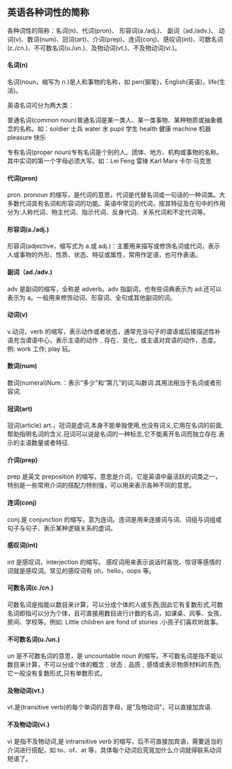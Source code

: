 ## 英语各种词性的简称

各种词性的简称：名词(n)、代词(pron)、 形容词(a./adj.)、 副词（ad./adv.)、 动词(v)、数词(num)、冠词(art)、介词(prep)、连词(conj)、感叹词(int)、可数名词(c./cn.)、不可数名词(u./un.)、及物动词(vt.)、不及物动词(vi.)。

#### 名词(n)

名词(noun，缩写为 n.)是人和事物的名称，如 pen(钢笔)，English(英语)，life(生活)。

英语名词可分为两大类：

普通名词(common noun)普通名词是某一类人、某一类事物、某种物质或抽象概念的名称。如：soldier 士兵 water 水 pupil 学生 health 健康 machine 机器 pleasure 快乐

专有名词(proper noun)专有名词是个别的人、团体、地方、机构或事物的名称。其中实词的第一个字母必须大写。如：Lei Feng 雷锋 Karl Marx 卡尔·马克思

#### 代词(pron)

pron. pronoun 的缩写，是代词的意思，代词是代替名词或一句话的一种词类。大多数代词具有名词和形容词的功能。英语中常见的代词，按其特征及在句中的作用分为:人称代词、物主代词、指示代词、反身代词、关系代词和不定代词等。

#### 形容词(a./adj.)

形容词(adjective，缩写式为 a.或 adj.)：主要用来描写或修饰名词或代词，表示人或事物的外形、性质、状态、特征或属性，常用作定语，也可作表语。

#### 副词（ad./adv.)

adv 是副词的缩写，全称是 adverb。adv 指副词，也有些词典表示为 ad.还可以表示为 a。一般用来修饰动词、形容词、全句或其他副词的词。

#### 动词(v)

v.动词，verb 的缩写，表示动作或者状态，通常充当句子的谓语或后接描述性补语充当谓语中心，表示主语的动作﹑存在、变化，或主语对宾语的动作，态度。例: work 工作; play 玩。

#### 数词(num)

数词(numeral)Num.：表示“多少”和“第几”的词,叫数词.其用法相当于名词或者形容词.

#### 冠词(art)

冠词(article) art.，冠词是虚词,本身不能单独使用,也没有词义,它用在名词的前面,帮助指明名词的含义.冠词可以说是名词的一种标志,它不能离开名词而独立存在.表示的主语数量或者特征.

#### 介词(prep)

prep 是英文 preposition 的缩写，意思是介词，它是英语中最活跃的词类之一，特别是一些常用介词的搭配力特别强，可以用来表示各种不同的意思。

#### 连词(conj)

conj.是 conjunction 的缩写，意为连词。连词是用来连接词与词、词组与词组或句子与句子、表示某种逻辑关系的虚词。

#### 感叹词(int)

int 是感叹词，interjection 的缩写。 感叹词用来表示说话时喜悦、惊讶等感情的词就是感叹词。常见的感叹词有 oh，hello，oops 等。

#### 可数名词(c./cn.)

可数名词是指能以数目来计算，可以分成个体的人或东西;因此它有复数形式,可数名词即指可以分为个体，且可直接用数目进行计数的名词，如课桌、风筝、女孩、房间、学校等。例如: Little children are fond of stories .小孩子们喜欢听故事。

#### 不可数名词(u./un.)

un 是不可数名词的意思，是 uncountable noun 的缩写。不可数名词是指不能以数目来计算，不可以分成个体的概念﹑状态﹑品质﹑感情或表示物质材料的东西;它一般没有复数形式,只有单数形式。

#### 及物动词(vt.)

vt.是(transitive verb)的每个单词的首字母，是“及物动词”，可以直接加宾语.

#### 不及物动词(vi.)

vi 是指不及物动词,是 intransitive verb 的缩写，后不可直接加宾语，需要适当的介词进行搭配，如 to、of、at 等，具体每个动词后究竟加什么介词就得联系动词短语了。
